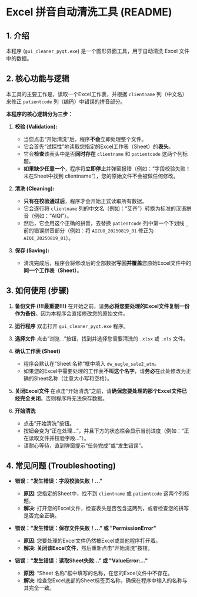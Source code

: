 # Excel 拼音自动清洗工具 (README)

## 1. 介绍
本程序 (`gui_cleaner_pyqt.exe`) 是一个图形界面工具，用于自动清洗 Excel 文件中的数据。

## 2. 核心功能与逻辑
本工具的主要工作是，读取一个Excel工作表，并根据 `clientname` 列（中文名）来修正 `patientcode` 列（编码）中错误的拼音部分。

**本程序的核心逻辑分为三步：**

1.  **校验 (Validation):**
    * 当您点击“开始清洗”后，程序**不会**立即处理整个文件。
    * 它会首先“试探性”地读取您指定的Excel工作表（Sheet）的**表头**。
    * 它会**检查**该表头中是否**同时存在** `clientname` 和 `patientcode` 这两个列标题。
    * **如果缺少任意一个**，程序将**立即停止**并弹窗报错（例如：“字段校验失败！未在Sheet中找到 clientname”），您的原始文件不会被做任何修改。

2.  **清洗 (Cleaning):**
    * **只有在校验通过后**，程序才会开始正式读取所有数据。
    * 它会逐行将 `clientname` 列的中文名（例如：“艾齐”）转换为标准的汉语拼音（例如：“AIQI”）。
    * 然后，它会用这个正确的拼音，去替换 `patientcode` 列中第一个下划线 `_` 前的错误拼音部分（例如：将 `AIZUO_20250819_01` 修正为 `AIQI_20250819_01`）。

3.  **保存 (Saving):**
    * 清洗完成后，程序会将修改后的全部数据**写回并覆盖**您原始Excel文件中的**同一个工作表（Sheet）**。

## 3. 如何使用 (步骤)

1.  **备份文件 (!!!最重要!!!)**
    在开始之前，请**务必将您要处理的Excel文件复制一份作为备份**。因为本程序会直接修改您的原始文件。

2.  **运行程序**
    双击打开 `gui_cleaner_pyqt.exe` 程序。

3.  **选择文件**
    点击“浏览...”按钮，找到并选择您需要清洗的 `.xlsx` 或 `.xls` 文件。

4.  **确认工作表 (Sheet)**
    * 程序会默认在“Sheet 名称”框中填入 `dw_eagle_sale2_atm`。
    * 如果您的Excel中需要处理的工作表**不叫这个名字**，请**务必**在此处修改为正确的Sheet名称（注意大小写和空格）。

5.  **关闭Excel文件**
    在点击“开始清洗”之前，请**确保您要处理的那个Excel文件已经完全关闭**。否则程序将无法保存数据。

6.  **开始清洗**
    * 点击“开始清洗”按钮。
    * 按钮会变为“正在处理...”，并且下方的状态栏会显示当前进度（例如：“正在读取文件并校验字段...”）。
    * 请耐心等待，直到弹窗提示“任务完成”或“发生错误”。

## 4. 常见问题 (Troubleshooting)

* **错误：“发生错误：字段校验失败！...”**
    * **原因**: 您指定的Sheet中，找不到 `clientname` 或 `patientcode` 这两个列标题。
    * **解决**: 打开您的Excel文件，检查表头是否包含这两列，或者检查您的拼写是否完全正确。

* **错误：“发生错误：保存文件失败！...” 或 "PermissionError"**
    * **原因**: 您要处理的Excel文件仍然被Excel或其他程序打开着。
    * **解决**: **关闭该Excel文件**，然后重新点击“开始清洗”按钮。

* **错误：“发生错误：读取Sheet失败...” 或 "ValueError:..."**
    * **原因**: “Sheet 名称”框中填写的名称，在您的Excel文件中不存在。
    * **解决**: 检查您Excel底部的Sheet标签页名称，确保在程序中输入的名称与其完全一致。